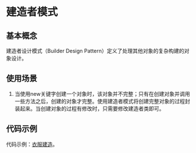 # 建造者模式

## 基本概念

建造者设计模式（Builder Design Pattern）定义了处理其他对象的复杂构建的对象设计。


## 使用场景

1. 当使用new关键字创建一个对象时，该对象并不完整；只有在创建对象并调用一些方法之后，创建的对象才完整。使用建造者模式将创建完整对象的过程封装起来。当创建对象的过程有修改时，只需要修改建造者类即可。


## 代码示例

代码示例：[衣服建造](https://github.com/mumingv/php/tree/master/books/my_php_design_patterns/chapter_04)。

